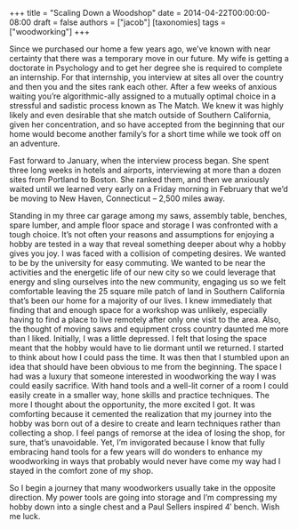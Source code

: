 +++
title = "Scaling Down a Woodshop"
date = 2014-04-22T00:00:00-08:00
draft = false
authors = ["jacob"]
[taxonomies]
tags = ["woodworking"]
+++

Since we purchased our home a few years ago, we’ve known with near certainty
that there was a temporary move in our future. My wife is getting a doctorate in
Psychology and to get her degree she is required to complete an internship. For
that internship, you interview at sites all over the country and then you and
the sites rank each other. After a few weeks of anxious waiting you’re
algorithmic-ally assigned to a mutually optimal choice in a stressful and
sadistic process known as The Match. We knew it was highly likely and even
desirable that she match outside of Southern California, given her
concentration, and so have accepted from the beginning that our home would
become another family’s for a short time while we took off on an adventure.

Fast forward to January, when the interview process began. She spent three long
weeks in hotels and airports, interviewing at more than a dozen sites from
Portland to Boston. She ranked them, and then we anxiously waited until we
learned very early on a Friday morning in February that we’d be moving to New
Haven, Connecticut – 2,500 miles away.

Standing in my three car garage among my saws, assembly table, benches, spare
lumber, and ample floor space and storage I was confronted with a tough choice.
It’s not often your reasons and assumptions for enjoying a hobby are tested in a
way that reveal something deeper about why a hobby gives you joy. I was faced
with a collision of competing desires. We wanted to be by the university for
easy commuting. We wanted to be near the activities and the energetic life of
our new city so we could leverage that energy and sling ourselves into the new
community, engaging us so we felt comfortable leaving the 25 square mile patch
of land in Southern California that’s been our home for a majority of our lives.
I knew immediately that finding that and enough space for a workshop was
unlikely, especially having to find a place to live remotely after only one
visit to the area. Also, the thought of moving saws and equipment cross country
daunted me more than I liked. Initially, I was a little depressed. I felt that
losing the space meant that the hobby would have to lie dormant until we
returned. I started to think about how I could pass the time. It was then that I
stumbled upon an idea that should have been obvious to me from the beginning.
The space I had was a luxury that someone interested in woodworking the way I
was could easily sacrifice. With hand tools and a well-lit corner of a room I
could easily create in a smaller way, hone skills and practice techniques.  The
more I thought about the opportunity, the more excited I got. It was comforting
because it cemented the realization that my journey into the hobby was born out
of a desire to create and learn techniques rather than collecting a shop. I feel
pangs of remorse at the idea of losing the shop, for sure, that’s unavoidable.
Yet, I’m invigorated because I know that fully embracing hand tools for a few
years will do wonders to enhance my woodworking in ways that probably would
never have come my way had I stayed in the comfort zone of my shop.

So I begin a journey that many woodworkers usually take in the opposite
direction. My power tools are going into storage and I’m compressing my hobby
down into a single chest and a Paul Sellers inspired 4′ bench. Wish me luck.
